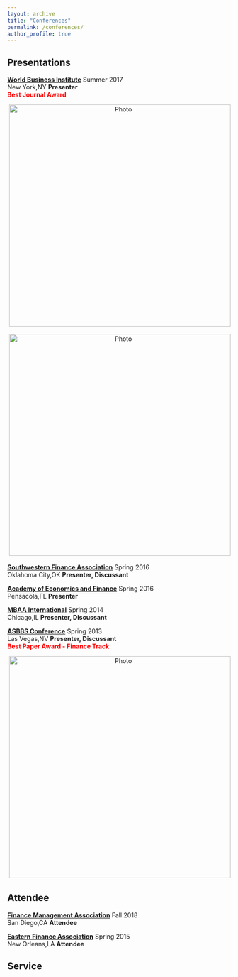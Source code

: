 ```yaml
---
layout: archive
title: "Conferences"
permalink: /conferences/
author_profile: true
---
```

## Presentations

<b>[World Business Institute](http://www.worldbizins.org/)</b> Summer 2017<br>
New York,NY <b>Presenter</b><br>
<b> <span style="color:red">Best Journal Award</span> </b>

<p align="center">
  <img src="https://yetul.github.io/files/conference1.jpg?raw=true" alt="Photo" style="width: 500px;"/>
</p>

<p align="center">
  <img src="https://yetul.github.io/files/conference1.jpg?raw=true" alt="Photo" style="width: 500px;"/>
</p>

<b>[Southwestern Finance Association](http://www.southwesternfinance.org/)</b> Spring 2016<br>
Oklahoma City,OK <b>Presenter, Discussant</b><br>

<b>[Academy of Economics and Finance](https://www.economics-finance.org/)</b> Spring 2016<br>
Pensacola,FL <b>Presenter</b><br>


<b>[MBAA International](https://mbaainternational.org/)</b> Spring 2014<br>
Chicago,IL <b>Presenter, Discussant</b><br>

<b>[ASBBS  Conference](http://asbbs.org/call-for-paper/national/)</b> Spring 2013<br>
Las Vegas,NV <b>Presenter, Discussant</b><br>
<b> <span style="color:red">Best Paper Award - Finance Track</span> </b>

<p align="center">
  <img src="https://yetul.github.io/files/conference1.jpg?raw=true" alt="Photo" style="width: 500px;"/>
</p>

## Attendee

<b>[Finance Management Association](https://www.fma.org)</b> Fall 2018<br>
San Diego,CA <b>Attendee</b><br>

<b>[Eastern Finance Association](https://www.easternfinance.online/)</b> Spring 2015<br>
New Orleans,LA <b>Attendee</b><br>

## Service




<!-- <b>[R.I.S.E. Conference](https://udayton.edu/business/academics/undergraduate/economics_and_finance/rise/index.php)</b> Spring 2012<br>
Dayton, OH <b> Attendee </b> <br> -->


<!-- ## Seminar

<b>[Financial Planning Seminar]</b> Fall 2013<br>
College of Business, <b>Northern Michigan University</b><br>
Rating: 5.0/5.0

<b>[Technical Analysis Seminar]</b> Fall 2013<br>
College of Business, <b>Northern Michigan University</b><br>
Rating: 5.0/5.0 -->

<!-- ## Tutorial

<b>[Mathematica Tutorial]</b> Fall 2017<br>
Department of Economics and Finance, <b>University of New Orleans</b><br> -->
